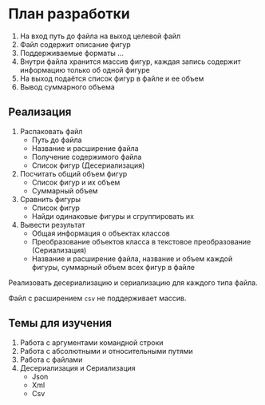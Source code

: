 # План разработки

1. На вход путь до файла на выход целевой файл
2. Файл содержит описание фигур
3. Поддерживаемые форматы …
4. Внутри файла хранится массив фигур, каждая запись содержит информацию только об одной фигуре
5. На выход подаётся список фигур в файле и ее объем
6. Вывод суммарного объема

## Реализация

1. Распаковать файл
    - Путь до файла
    - Название и расширение файла
    - Получение содержимого файла
    - Список фигур (Десериализация)
2. Посчитать общий объем фигур
    - Список фигур и их объем
    - Суммарный объем
3. Сравнить фигуры
    - Список фигур
    - Найди одинаковые фигуры и сгруппировать их
4. Вывести результат
    - Общая информация о объектах классов
    - Преобразование объектов класса в текстовое преобразование (Сериализация)
    - Название и расширение файла, название и объем каждой фигуры, суммарный объем всех фигур в файле

Реализовать десериализацию и сериализацию для каждого типа файла.

Файл с расширением `csv` не поддерживает массив.

## Темы для изучения
 
1. Работа с аргументами командной строки
2. Работа с абсолютными и относительными путями
3. Работа с файлами
4. Десериализация и Сериализация  
    - Json
    - Xml
    - Csv
